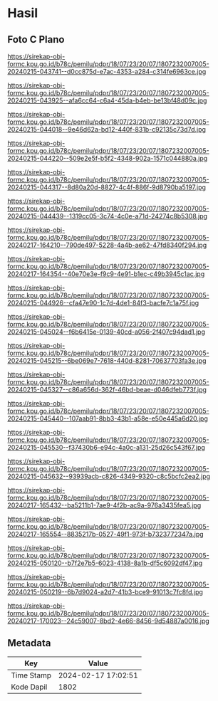 # Hasil

## Foto C Plano

https://sirekap-obj-formc.kpu.go.id/b78c/pemilu/pdpr/18/07/23/20/07/1807232007005-20240215-043741--d0cc875d-e7ac-4353-a284-c314fe6963ce.jpg

https://sirekap-obj-formc.kpu.go.id/b78c/pemilu/pdpr/18/07/23/20/07/1807232007005-20240215-043925--afa6cc64-c6a4-45da-b4eb-be13bf48d09c.jpg

https://sirekap-obj-formc.kpu.go.id/b78c/pemilu/pdpr/18/07/23/20/07/1807232007005-20240215-044018--9e46d62a-bd12-440f-831b-c92135c73d7d.jpg

https://sirekap-obj-formc.kpu.go.id/b78c/pemilu/pdpr/18/07/23/20/07/1807232007005-20240215-044220--509e2e5f-b5f2-4348-902a-1571c044880a.jpg

https://sirekap-obj-formc.kpu.go.id/b78c/pemilu/pdpr/18/07/23/20/07/1807232007005-20240215-044317--8d80a20d-8827-4c4f-886f-9d8790ba5197.jpg

https://sirekap-obj-formc.kpu.go.id/b78c/pemilu/pdpr/18/07/23/20/07/1807232007005-20240215-044439--1319cc05-3c74-4c0e-a71d-24274c8b5308.jpg

https://sirekap-obj-formc.kpu.go.id/b78c/pemilu/pdpr/18/07/23/20/07/1807232007005-20240217-164210--790de497-5228-4a4b-ae62-47fd8340f294.jpg

https://sirekap-obj-formc.kpu.go.id/b78c/pemilu/pdpr/18/07/23/20/07/1807232007005-20240217-164354--40e70e3e-f9c9-4e91-b1ec-c49b3945c1ac.jpg

https://sirekap-obj-formc.kpu.go.id/b78c/pemilu/pdpr/18/07/23/20/07/1807232007005-20240215-044926--cfa47e90-1c7d-4de1-84f3-bacfe7c1a75f.jpg

https://sirekap-obj-formc.kpu.go.id/b78c/pemilu/pdpr/18/07/23/20/07/1807232007005-20240215-045024--f6b6415e-0139-40cd-a056-2f407c94dad1.jpg

https://sirekap-obj-formc.kpu.go.id/b78c/pemilu/pdpr/18/07/23/20/07/1807232007005-20240215-045215--6be069e7-7618-440d-8281-70637703fa3e.jpg

https://sirekap-obj-formc.kpu.go.id/b78c/pemilu/pdpr/18/07/23/20/07/1807232007005-20240215-045327--c86a656d-362f-46bd-beae-d046dfeb773f.jpg

https://sirekap-obj-formc.kpu.go.id/b78c/pemilu/pdpr/18/07/23/20/07/1807232007005-20240215-045440--107aab91-8bb3-43b1-a58e-e50e445a6d20.jpg

https://sirekap-obj-formc.kpu.go.id/b78c/pemilu/pdpr/18/07/23/20/07/1807232007005-20240215-045530--f37430b6-e94c-4a0c-a131-25d26c543f67.jpg

https://sirekap-obj-formc.kpu.go.id/b78c/pemilu/pdpr/18/07/23/20/07/1807232007005-20240215-045632--93939acb-c826-4349-9320-c8c5bcfc2ea2.jpg

https://sirekap-obj-formc.kpu.go.id/b78c/pemilu/pdpr/18/07/23/20/07/1807232007005-20240217-165432--ba5211b1-7ae9-4f2b-ac9a-976a3435fea5.jpg

https://sirekap-obj-formc.kpu.go.id/b78c/pemilu/pdpr/18/07/23/20/07/1807232007005-20240217-165554--8835217b-0527-49f1-973f-b7323772347a.jpg

https://sirekap-obj-formc.kpu.go.id/b78c/pemilu/pdpr/18/07/23/20/07/1807232007005-20240215-050120--b7f2e7b5-6023-4138-8a1b-df5c6092df47.jpg

https://sirekap-obj-formc.kpu.go.id/b78c/pemilu/pdpr/18/07/23/20/07/1807232007005-20240215-050219--6b7d9024-a2d7-41b3-bce9-91013c7fc8fd.jpg

https://sirekap-obj-formc.kpu.go.id/b78c/pemilu/pdpr/18/07/23/20/07/1807232007005-20240217-170023--24c59007-8bd2-4e66-8456-9d54887a0016.jpg


## Metadata

| Key        | Value               |
| ---------- | ------------------- |
| Time Stamp | 2024-02-17 17:02:51 |
| Kode Dapil | 1802                |



